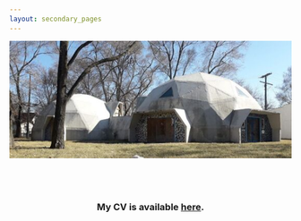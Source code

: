 ```yaml
---
layout: secondary_pages
---
```


<p align="center">
<img src="./assets/images/detroit-geo-dome-houses.jpg">

<br>
<br>
<br>
<br>

 <h3 align="center"> My CV is available <a href="./assets/AnomitaCVnew.pdf">here</a>.</h3> 

</p>
